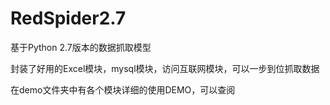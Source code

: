 # RedSpider2.7
基于Python 2.7版本的数据抓取模型

封装了好用的Excel模块，mysql模块，访问互联网模块，可以一步到位抓取数据

在demo文件夹中有各个模块详细的使用DEMO，可以查阅
